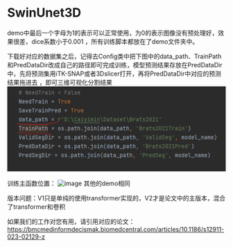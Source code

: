 # SwinUnet3D
demo中最后一个字母为1的表示可以正常使用，为0的表示图像没有预处理好，效果很差，dice系数小于0.001 ，所有训练脚本都放在了demo文件夹中。

下载好对应的数据集之后，记得去Config类中把下图中的data_path、TrainPath和PredDataDir改成自己的路径即可完成训练，模型预测结果存放在PredDataDir中，先将预测集用iTK-SNAP或者3Dslicer打开，再将PredDataDir中对应的预测结果拖进去 ，即可三维可视化分割结果
![img.png](img.png)

训练主函数位置：
![image](https://github.com/1152545264/SwinUnet3D/assets/44309924/701a2631-7561-4d86-a4fa-9bdec941318a)
其他的demo相同

版本问题：V1只是单纯的使用transformer实现的，V2才是论文中的主版本，混合了transformer和卷积

如果我们的工作对您有用，请引用对应的论文：https://bmcmedinformdecismak.biomedcentral.com/articles/10.1186/s12911-023-02129-z
        
        
